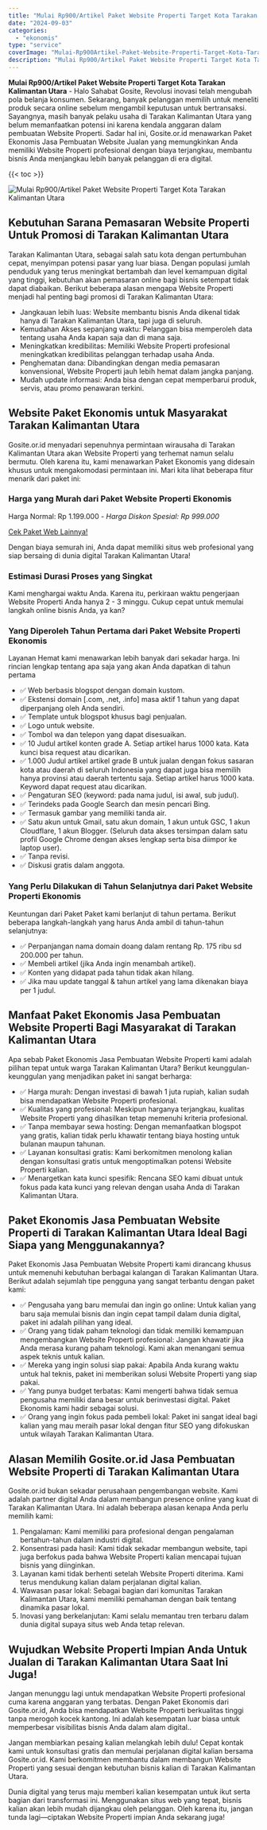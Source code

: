 ```yaml
---
title: "Mulai Rp900/Artikel Paket Website Properti Target Kota Tarakan Kalimantan Utara"
date: "2024-09-03"
categories: 
  - "ekonomis"
type: "service"
coverImage: "Mulai-Rp900Artikel-Paket-Website-Properti-Target-Kota-Tarakan-Kalimantan-Utara.png"
description: "Mulai Rp900/Artikel Paket Website Properti Target Kota Tarakan Kalimantan Utara. Dunia digital yang terus maju memberi kalian kesempatan untuk ikut serta bag..."
---
```


**Mulai Rp900/Artikel Paket Website Properti Target Kota Tarakan Kalimantan Utara** - Halo Sahabat Gosite, Revolusi inovasi telah mengubah pola belanja konsumen. Sekarang, banyak pelanggan memilih untuk meneliti produk secara online sebelum mengambil keputusan untuk bertransaksi. Sayangnya, masih banyak pelaku usaha di Tarakan Kalimantan Utara yang belum memanfaatkan potensi ini karena kendala anggaran dalam pembuatan Website Properti. Sadar hal ini, Gosite.or.id menawarkan Paket Ekonomis Jasa Pembuatan Website Jualan yang memungkinkan Anda memiliki Website Properti profesional dengan biaya terjangkau, membantu bisnis Anda menjangkau lebih banyak pelanggan di era digital.

{{< toc >}}

![Mulai Rp900/Artikel Paket Website Properti Target Kota Tarakan Kalimantan Utara](/images/ekonomis/Mulai-Rp900Artikel-Paket-Website-Properti-Target-Kota-Tarakan-Kalimantan-Utara.png)

## Kebutuhan Sarana Pemasaran Website Properti Untuk Promosi di Tarakan Kalimantan Utara

Tarakan Kalimantan Utara, sebagai salah satu kota dengan pertumbuhan cepat, menyimpan potensi pasar yang luar biasa. Dengan populasi jumlah penduduk yang terus meningkat bertambah dan level kemampuan digital yang tinggi, kebutuhan akan pemasaran online bagi bisnis setempat tidak dapat diabaikan. Berikut beberapa alasan mengapa Website Properti menjadi hal penting bagi promosi di Tarakan Kalimantan Utara:

- Jangkauan lebih luas: Website membantu bisnis Anda dikenal tidak hanya di Tarakan Kalimantan Utara, tapi juga di seluruh.
- Kemudahan Akses sepanjang waktu: Pelanggan bisa memperoleh data tentang usaha Anda kapan saja dan di mana saja.
- Meningkatkan kredibilitas: Memiliki Website Properti profesional meningkatkan kredibilitas pelanggan terhadap usaha Anda.
- Penghematan dana: Dibandingkan dengan media pemasaran konvensional, Website Properti jauh lebih hemat dalam jangka panjang.
- Mudah update informasi: Anda bisa dengan cepat memperbarui produk, servis, atau promo penawaran terkini.

## Website Paket Ekonomis untuk Masyarakat Tarakan Kalimantan Utara

Gosite.or.id menyadari sepenuhnya permintaan wirausaha di Tarakan Kalimantan Utara akan Website Properti yang terhemat namun selalu bermutu. Oleh karena itu, kami menawarkan Paket Ekonomis yang didesain khusus untuk mengakomodasi permintaan ini. Mari kita lihat beberapa fitur menarik dari paket ini:

### Harga yang Murah dari Paket Website Properti Ekonomis

<a class="cta-button">Harga Normal: Rp 1.199.000 - <em>Harga Diskon Spesial: Rp 999.000</em></a>

<a href="/jasa-web/" class="cta-button">Cek Paket Web Lainnya!</a>

Dengan biaya semurah ini, Anda dapat memiliki situs web profesional yang siap bersaing di dunia digital Tarakan Kalimantan Utara!

### Estimasi Durasi Proses yang Singkat

Kami menghargai waktu Anda. Karena itu, perkiraan waktu pengerjaan Website Properti Anda hanya 2 - 3 minggu. Cukup cepat untuk memulai langkah online bisnis Anda, ya kan?

### Yang Diperoleh Tahun Pertama dari Paket Website Properti Ekonomis

Layanan Hemat kami menawarkan lebih banyak dari sekadar harga. Ini rincian lengkap tentang apa saja yang akan Anda dapatkan di tahun pertama

- ✅ Web berbasis blogspot dengan domain kustom.
- ✅ Ekstensi domain \[.com, .net, .info\] masa aktif 1 tahun yang dapat diperpanjang oleh Anda sendiri.
- ✅ Template untuk blogspot khusus bagi penjualan.
- ✅ Logo untuk website.
- ✅ Tombol wa dan telepon yang dapat disesuaikan.
- ✅ 10 Judul artikel konten grade A. Setiap artikel harus 1000 kata. Kata kunci bisa request atau dicarikan.
- ✅ 1.000 Judul artikel artikel grade B untuk jualan dengan fokus sasaran kota atau daerah di seluruh Indonesia yang dapat juga bisa memilih hanya provinsi atau daerah tertentu saja. Setiap artikel harus 1000 kata. Keyword dapat request atau dicarikan.
- ✅ Pengaturan SEO (keyword: pada nama judul, isi awal, sub judul).
- ✅ Terindeks pada Google Search dan mesin pencari Bing.
- ✅ Termasuk gambar yang memiliki tanda air.
- ✅ Satu akun untuk Gmail, satu akun domain, 1 akun untuk GSC, 1 akun Cloudflare, 1 akun Blogger. (Seluruh data akses tersimpan dalam satu profil Google Chrome dengan akses lengkap serta bisa diimpor ke laptop user).
- ✅ Tanpa revisi.
- ✅ Diskusi gratis dalam anggota.

### Yang Perlu Dilakukan di Tahun Selanjutnya dari Paket Website Properti Ekonomis

Keuntungan dari Paket Paket kami berlanjut di tahun pertama. Berikut beberapa langkah-langkah yang harus Anda ambil di tahun-tahun selanjutnya:

- ✅ Perpanjangan nama domain doang dalam rentang Rp. 175 ribu sd 200.000 per tahun.
- ✅ Membeli artikel (jika Anda ingin menambah artikel).
- ✅ Konten yang didapat pada tahun tidak akan hilang.
- ✅ Jika mau update tanggal & tahun artikel yang lama dikenakan biaya per 1 judul.

## Manfaat Paket Ekonomis Jasa Pembuatan Website Properti Bagi Masyarakat di Tarakan Kalimantan Utara

Apa sebab Paket Ekonomis Jasa Pembuatan Website Properti kami adalah pilihan tepat untuk warga Tarakan Kalimantan Utara? Berikut keunggulan-keunggulan yang menjadikan paket ini sangat berharga:

- ✅ Harga murah: Dengan investasi di bawah 1 juta rupiah, kalian sudah bisa mendapatkan Website Properti profesional.
- ✅ Kualitas yang profesional: Meskipun harganya terjangkau, kualitas Website Properti yang dihasilkan tetap memenuhi kriteria profesional.
- ✅ Tanpa membayar sewa hosting: Dengan memanfaatkan blogspot yang gratis, kalian tidak perlu khawatir tentang biaya hosting untuk bulanan maupun tahunan.
- ✅ Layanan konsultasi gratis: Kami berkomitmen menolong kalian dengan konsultasi gratis untuk mengoptimalkan potensi Website Properti kalian.
- ✅ Menargetkan kata kunci spesifik: Rencana SEO kami dibuat untuk fokus pada kata kunci yang relevan dengan usaha Anda di Tarakan Kalimantan Utara.

## Paket Ekonomis Jasa Pembuatan Website Properti di Tarakan Kalimantan Utara Ideal Bagi Siapa yang Menggunakannya?

Paket Ekonomis Jasa Pembuatan Website Properti kami dirancang khusus untuk memenuhi kebutuhan berbagai kalangan di Tarakan Kalimantan Utara. Berikut adalah sejumlah tipe pengguna yang sangat terbantu dengan paket kami:

- ✅ Pengusaha yang baru memulai dan ingin go online: Untuk kalian yang baru saja memulai bisnis dan ingin cepat tampil dalam dunia digital, paket ini adalah pilihan yang ideal.
- ✅ Orang yang tidak paham teknologi dan tidak memiliki kemampuan mengembangkan Website Properti profesional: Jangan khawatir jika Anda merasa kurang paham teknologi. Kami akan menangani semua aspek teknis untuk kalian.
- ✅ Mereka yang ingin solusi siap pakai: Apabila Anda kurang waktu untuk hal teknis, paket ini memberikan solusi Website Properti yang siap pakai.
- ✅ Yang punya budget terbatas: Kami mengerti bahwa tidak semua pengusaha memiliki dana besar untuk berinvestasi digital. Paket Ekonomis kami hadir sebagai solusi.
- ✅ Orang yang ingin fokus pada pembeli lokal: Paket ini sangat ideal bagi kalian yang mau meraih pasar lokal dengan fitur SEO yang difokuskan untuk wilayah Tarakan Kalimantan Utara.

## Alasan Memilih Gosite.or.id Jasa Pembuatan Website Properti di Tarakan Kalimantan Utara

Gosite.or.id bukan sekadar perusahaan pengembangan website. Kami adalah partner digital Anda dalam membangun presence online yang kuat di Tarakan Kalimantan Utara. Ini adalah beberapa alasan kenapa Anda perlu memilih kami:

1. Pengalaman: Kami memiliki para profesional dengan pengalaman bertahun-tahun dalam industri digital.
2. Konsentrasi pada hasil: Kami tidak sekadar membangun website, tapi juga berfokus pada bahwa Website Properti kalian mencapai tujuan bisnis yang diinginkan.
3. Layanan kami tidak berhenti setelah Website Properti diterima. Kami terus mendukung kalian dalam perjalanan digital kalian.
4. Wawasan pasar lokal: Sebagai bagian dari komunitas Tarakan Kalimantan Utara, kami memiliki pemahaman dengan baik tentang dinamika pasar lokal.
5. Inovasi yang berkelanjutan: Kami selalu memantau tren terbaru dalam dunia digital supaya situs web Anda tetap relevan.

## Wujudkan Website Properti Impian Anda Untuk Jualan di Tarakan Kalimantan Utara Saat Ini Juga!

Jangan menunggu lagi untuk mendapatkan Website Properti profesional cuma karena anggaran yang terbatas. Dengan Paket Ekonomis dari Gosite.or.id, Anda bisa mendapatkan Website Properti berkualitas tinggi tanpa merogoh kocek kantong. Ini adalah kesempatan luar biasa untuk memperbesar visibilitas bisnis Anda dalam alam digital..

Jangan membiarkan pesaing kalian melangkah lebih dulu! Cepat kontak kami untuk konsultasi gratis dan memulai perjalanan digital kalian bersama Gosite.or.id. Kami berkomitmen membantu dalam membangun Website Properti yang sesuai dengan kebutuhan bisnis kalian di Tarakan Kalimantan Utara.

Dunia digital yang terus maju memberi kalian kesempatan untuk ikut serta bagian dari transformasi ini. Menggunakan situs web yang tepat, bisnis kalian akan lebih mudah dijangkau oleh pelanggan. Oleh karena itu, jangan tunda lagi—ciptakan Website Properti impian Anda sekarang juga!